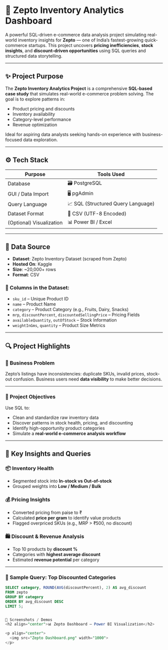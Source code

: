 # 🛒 Zepto Inventory Analytics Dashboard

A powerful SQL-driven e-commerce data analysis project simulating real-world inventory insights for **Zepto** — one of India’s fastest-growing quick-commerce startups. This project uncovers **pricing inefficiencies**, **stock insights**, and **discount-driven opportunities** using SQL queries and structured data storytelling.

---

## ✨ Project Purpose

The **Zepto Inventory Analytics Project** is a comprehensive **SQL-based case study** that simulates real-world e-commerce problem solving. The goal is to explore patterns in:

- Product pricing and discounts
- Inventory availability
- Category-level performance
- Revenue optimization

Ideal for aspiring data analysts seeking hands-on experience with business-focused data exploration.

---

## ⚙️ Tech Stack

| Purpose               | Tools Used                        |
|-----------------------|------------------------------------|
| Database              | 🗃️ PostgreSQL                     |
| GUI / Data Import     | 🖥️ pgAdmin                        |
| Query Language        | 📈 SQL (Structured Query Language) |
| Dataset Format        | 📄 CSV (UTF-8 Encoded)             |
| (Optional) Visualization | 📊 Power BI / Excel             |

---

## 📂 Data Source

- **Dataset**: Zepto Inventory Dataset (scraped from Zepto)
- **Hosted On**: Kaggle
- **Size**: ~20,000+ rows
- **Format**: CSV

### 📌 Columns in the Dataset:
- `sku_id` – Unique Product ID  
- `name` – Product Name  
- `category` – Product Category (e.g., Fruits, Dairy, Snacks)  
- `mrp`, `discountPercent`, `discountedSellingPrice` – Pricing Fields  
- `availableQuantity`, `outOfStock` – Stock Information  
- `weightInGms`, `quantity` – Product Size Metrics  

---

## 🔍 Project Highlights

### 🧩 Business Problem
Zepto’s listings have inconsistencies: duplicate SKUs, invalid prices, stock-out confusion. Business users need **data visibility** to make better decisions.

---

### 🎯 Project Objectives
Use SQL to:
- Clean and standardize raw inventory data  
- Discover patterns in stock health, pricing, and discounting  
- Identify high-opportunity product categories  
- Simulate a **real-world e-commerce analysis workflow**

---

## 🧠 Key Insights and Queries

### 📦 Inventory Health
- Segmented stock into **In-stock vs Out-of-stock**
- Grouped weights into **Low / Medium / Bulk**

### 💰 Pricing Insights
- Converted pricing from paise to ₹  
- Calculated **price per gram** to identify value products  
- Flagged overpriced SKUs (e.g., MRP > ₹500, no discount)

### 🛍️ Discount & Revenue Analysis
- Top 10 products by **discount %**
- Categories with **highest average discount**
- Estimated **revenue potential** per category

---

### 📌 Sample Query: Top Discounted Categories

```sql
SELECT category, ROUND(AVG(discountPercent), 2) AS avg_discount
FROM zepto
GROUP BY category
ORDER BY avg_discount DESC
LIMIT 5;


📸 Screenshots / Demos
<h2 align="center">📊 Zepto Dashboard – Power BI Visualization</h2>

<p align="center">
  <img src="Zepto Dashboard.png" width="1000">
</p>

